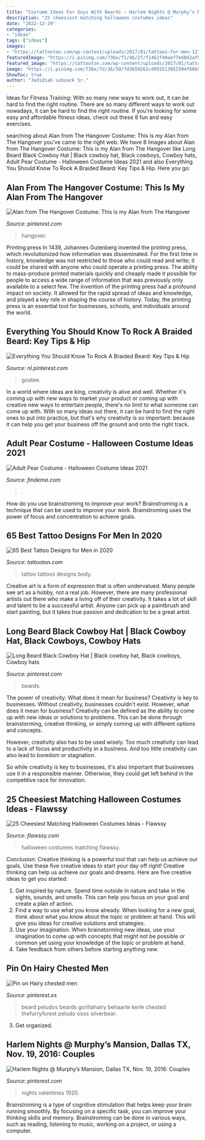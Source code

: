 ```yaml
---
title: "Costume Ideas For Guys With Beards ~ Harlem Nights @ Murphy’s Mansion, Dallas Tx, Nov. 19, 2016: Couples"
description: "25 cheesiest matching halloween costumes ideas"
date: "2022-12-29"
categories:
- "ideas"
tags: ["ideas"]
images:
- "https://tattooton.com/wp-content/uploads/2017/01/tattoos-for-men-121.jpg"
featuredImage: "https://i.pinimg.com/736x/f1/46/2f/f1462f40aef7e68d2af9286ac9550778.jpg"
featured_image: "https://tattooton.com/wp-content/uploads/2017/01/tattoos-for-men-121.jpg"
image: "https://i.pinimg.com/736x/7d/36/59/7d3659261cd955513852504f68b52a1e.jpg"
ShowToc: true
author: "Jedidiah Lebsack Sr."
---
```



Ideas for Fitness Training: With so many new ways to work out, it can be hard to find the right routine.
There are so many different ways to work out nowadays, it can be hard to find the right routine. If you're looking for some easy and affordable fitness ideas, check out these 8 fun and easy exercises.

	

		
searching about Alan from The Hangover Costume: This is my Alan from The Hangover you've came to the right web. We have 8 Images about Alan from The Hangover Costume: This is my Alan from The Hangover like Long Beard Black Cowboy Hat | Black cowboy hat, Black cowboys, Cowboy hats, Adult Pear Costume - Halloween Costume Ideas 2021 and also Everything You Should Know To Rock A Braided Beard: Key Tips &amp; Hip. Here you go:
		
    
## Alan From The Hangover Costume: This Is My Alan From The Hangover

<img loading=lazy src="https://i.pinimg.com/736x/28/db/95/28db95ff5cc5650e30d76a842accb408.jpg" onerror="this.onerror=null;this.src='https://tse4.mm.bing.net/th?id=OIP.dHUd31hCXbu1Yc6Pd7yK9wHaLW&amp;pid=15.1';" alt="Alan from The Hangover Costume: This is my Alan from The Hangover">

_Source: pinterest.com_

>hangover. 

	

Printing press
In 1439, Johannes Gutenberg invented the printing press, which revolutionized how information was disseminated. For the first time in history, knowledge was not restricted to those who could read and write; it could be shared with anyone who could operate a printing press. The ability to mass-produce printed materials quickly and cheaply made it possible for people to access a wide range of information that was previously only available to a select few.
The invention of the printing press had a profound impact on society. It allowed for the rapid spread of ideas and knowledge, and played a key role in shaping the course of history. Today, the printing press is an essential tool for businesses, schools, and individuals around the world.

    
## Everything You Should Know To Rock A Braided Beard: Key Tips &amp; Hip

<img loading=lazy src="https://i.pinimg.com/736x/f1/46/2f/f1462f40aef7e68d2af9286ac9550778.jpg" onerror="this.onerror=null;this.src='https://tse1.mm.bing.net/th?id=OIP.-2Qakfdcsz8sc1_rg2M0vQHaLG&amp;pid=15.1';" alt="Everything You Should Know To Rock A Braided Beard: Key Tips &amp; Hip">

_Source: nl.pinterest.com_

>goatee. 

	

In a world where ideas are king, creativity is alive and well. Whether it's coming up with new ways to market your product or coming up with creative new ways to entertain people, there's no limit to what someone can come up with. With so many ideas out there, it can be hard to find the right ones to put into practice, but that's why creativity is so important: because it can help you get your business off the ground and onto the right track.

    
## Adult Pear Costume - Halloween Costume Ideas 2021

<img loading=lazy src="https://findema.com/wp-content/uploads/2014/10/halloween_20146824.jpg" onerror="this.onerror=null;this.src='https://tse2.mm.bing.net/th?id=OIP.oVlyCHSF2CWOoc8M709CcQHaKl&amp;pid=15.1';" alt="Adult Pear Costume - Halloween Costume Ideas 2021">

_Source: findema.com_

>. 

	

How do you use brainstroming to improve your work?
Brainstroming is a technique that can be used to improve your work. Brainstroming uses the power of focus and concentration to achieve goals.

    
## 65 Best Tattoo Designs For Men In 2020

<img loading=lazy src="https://tattooton.com/wp-content/uploads/2017/01/tattoos-for-men-121.jpg" onerror="this.onerror=null;this.src='https://tse4.mm.bing.net/th?id=OIP.kG-i9wOtApLyYfoWe1iZaAHaKY&amp;pid=15.1';" alt="65 Best Tattoo Designs for Men in 2020">

_Source: tattooton.com_

>tattoo tattoos designs body. 

	

Creative art is a form of expression that is often undervalued. Many people see art as a hobby, not a real job. However, there are many professional artists out there who make a living off of their creativity. It takes a lot of skill and talent to be a successful artist. Anyone can pick up a paintbrush and start painting, but it takes true passion and dedication to be a great artist.

    
## Long Beard Black Cowboy Hat | Black Cowboy Hat, Black Cowboys, Cowboy Hats

<img loading=lazy src="https://i.pinimg.com/736x/7d/36/59/7d3659261cd955513852504f68b52a1e.jpg" onerror="this.onerror=null;this.src='https://tse3.mm.bing.net/th?id=OIP.NFr0gkJstYmAleyY86_8fQHaKT&amp;pid=15.1';" alt="Long Beard Black Cowboy Hat | Black cowboy hat, Black cowboys, Cowboy hats">

_Source: pinterest.com_

>beards. 

	

The power of creativity: What does it mean for business?
Creativity is key to businesses. Without creativity, businesses couldn't exist. However, what does it mean for business? 
Creativity can be defined as the ability to come up with new ideas or solutions to problems. This can be done through brainstorming, creative thinking, or simply coming up with different options and concepts. 

However, creativity also has to be used wisely. Too much creativity can lead to a lack of focus and productivity in a business. And too little creativity can also lead to boredom or stagnation. 

So while creativity is key to businesses, it's also important that businesses use it in a responsible manner. Otherwise, they could get left behind in the competitive race for innovation.

    
## 25 Cheesiest Matching Halloween Costumes Ideas - Flawssy

<img loading=lazy src="http://flawssy.com/wp-content/uploads/2016/05/Shibuya-Halloween-Costumes.jpg" onerror="this.onerror=null;this.src='https://tse1.mm.bing.net/th?id=OIP.5q6REJnTwvyuXqSbY4V8HAHaKl&amp;pid=15.1';" alt="25 Cheesiest Matching Halloween Costumes Ideas - Flawssy">

_Source: flawssy.com_

>halloween costumes matching flawssy. 

	

Conclusion: Creative thinking is a powerful tool that can help us achieve our goals. Use these five creative ideas to start your day off right!
Creative thinking can help us achieve our goals and dreams. Here are five creative ideas to get you started: 
1. Get inspired by nature. Spend time outside in nature and take in the sights, sounds, and smells. This can help you focus on your goal and create a plan of action. 
2. Find a way to use what you know already. When looking for a new goal, think about what you know about the topic or problem at hand. This will give you ideas for creative solutions and strategies. 
3. Use your imagination. When brainstorming new ideas, use your imagination to come up with concepts that might not be possible or common yet using your knowledge of the topic or problem at hand. 
4. Take feedback from others before starting anything new.

    
## Pin On Hairy Chested Men

<img loading=lazy src="https://i.pinimg.com/736x/41/6c/87/416c87ef90c440ff7e370cf9e201b313.jpg" onerror="this.onerror=null;this.src='https://tse4.mm.bing.net/th?id=OIP.Hjg2jrtzUboCBC8Q-hw5gQHaKb&amp;pid=15.1';" alt="Pin on Hairy chested men">

_Source: pinterest.es_

>beard peludos beards gorillahairy behaarte kerle chested thefurryforest peludo osos silverbear. 

	

3. Get organized.

    
## Harlem Nights @ Murphy’s Mansion, Dallas TX, Nov. 19, 2016: Couples

<img loading=lazy src="https://i.pinimg.com/736x/da/af/3c/daaf3c21966910f22d3c8de9073c106d---costumes-harlem-nights.jpg" onerror="this.onerror=null;this.src='https://tse4.mm.bing.net/th?id=OIP.U9A5ar9mcj5X3J15xCwPMAHaJ8&amp;pid=15.1';" alt="Harlem Nights @ Murphy’s Mansion, Dallas TX, Nov. 19, 2016: Couples">

_Source: pinterest.com_

>nights valentines 1920. 

	

Brainstroming is a type of cognitive stimulation that helps keep your brain running smoothly. By focusing on a specific task, you can improve your thinking skills and memory. Brainstroming can be done in various ways, such as reading, listening to music, working on a project, or using a computer.

